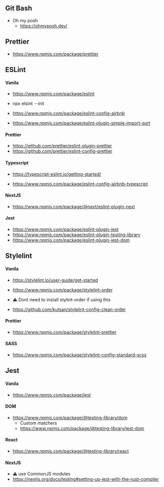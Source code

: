 ## Git Bash
  * Oh my posh
    - https://ohmyposh.dev/

## Prettier
  - https://www.npmjs.com/package/prettier

## ESLint
#### Vanila
  - https://www.npmjs.com/package/eslint
  - npx elsint --init
  
  - https://www.npmjs.com/package/eslint-config-airbnb
  
  - https://www.npmjs.com/package/eslint-plugin-simple-import-sort
  
#### Prettier
  - https://github.com/prettier/eslint-plugin-prettier
  - https://github.com/prettier/eslint-config-prettier

#### Typescript
  - https://typescript-eslint.io/getting-started/

  - https://www.npmjs.com/package/eslint-config-airbnb-typescript

#### NextJS
  - https://www.npmjs.com/package/@next/eslint-plugin-next
  
#### Jest
  - https://www.npmjs.com/package/eslint-plugin-jest
  - https://www.npmjs.com/package/eslint-plugin-testing-library
  - https://www.npmjs.com/package/eslint-plugin-jest-dom

## Stylelint
#### Vanila
  - https://stylelint.io/user-guide/get-started

  - https://www.npmjs.com/package/stylelint-order

  - ⚠️ Dont need to install stylint-order if using this
  - https://github.com/kutsan/stylelint-config-clean-order
  
#### Prettier
  - https://www.npmjs.com/package/stylelint-prettier

#### SASS
  - https://www.npmjs.com/package/stylelint-config-standard-scss

## Jest
#### Vanila
  - https://www.npmjs.com/package/jest
  
#### DOM
  - https://www.npmjs.com/package/@testing-library/dom
    * Custom matchers
    * https://www.npmjs.com/package/@testing-library/jest-dom
  
#### React
  - https://www.npmjs.com/package/@testing-library/react
  
#### NextJS
  - ⚠️ use CommonJS modules
  - https://nextjs.org/docs/testing#setting-up-jest-with-the-rust-compiler
